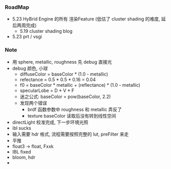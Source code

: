 ### RoadMap

* 5.23 HyBrid Engine 的所有 渲染Feature (低估了 cluster shading 的难度, 延后两周完成)
  * 5.19 cluster shading blog
* 5.23 prt / vsgi

### Note

* 用 sphere, metallic, roughness 先 debug 直接光
* debug 颜色, 小球
  * diffuseColor = baseColor * (1.0 - metallic)
  * refectance = 0.5 * 0.5 * 0.16 = 0.04
  * f0 = baseColor * metallic + (reflectance) * (1.0 - metallic)
  * specularLobe = D * V * F
  * 迷之公式: baseColor = pow(baseColor, 2.2)
  * 发现两个错误
    * brdf 函数参数中 roughness 和 metallic 弄反了
    * texture baseColor 读取后没有转到线性空间
* directLight 校准完成, 下一步环境光照
* ibl sucks
* 输入需要 hdr 格式, 流程需要按照完整的 lut, preFilter 来走
* 平推
* float3 -> float, Fxxk
* IBL fixed
* bloom, hdr
* 